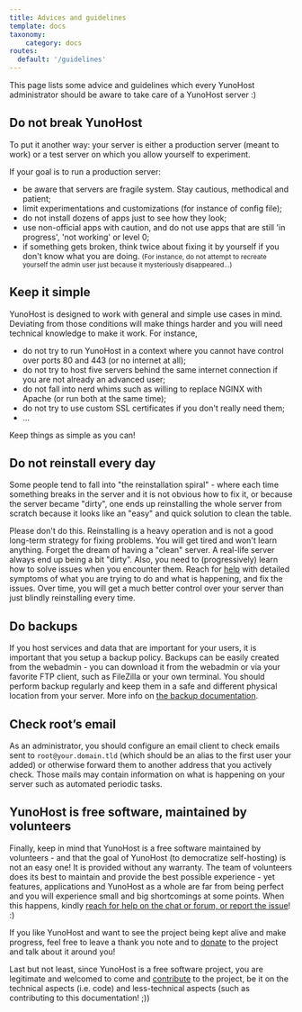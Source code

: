 ```yaml
---
title: Advices and guidelines
template: docs
taxonomy:
    category: docs
routes:
  default: '/guidelines'
---
```


This page lists some advice and guidelines which every YunoHost administrator should be aware to take care of a YunoHost server :)

## Do not break YunoHost

To put it another way: your server is either a production server (meant to work) or a test server on which you allow yourself to experiment.

If your goal is to run a production server:

- be aware that servers are fragile system. Stay cautious, methodical and patient;
- limit experimentations and customizations (for instance of config file);
- do not install dozens of apps just to see how they look;
- use non-official apps with caution, and do not use apps that are still 'in progress', 'not working' or level 0;
- if something gets broken, think twice about fixing it by yourself if you don't know what you are doing. <small>(For instance, do not attempt to recreate yourself the admin user just because it mysteriously disappeared...)</small>

## Keep it simple

YunoHost is designed to work with general and simple use cases in mind. Deviating from those conditions will make things harder and you will need technical knowledge to make it work. For instance,

- do not try to run YunoHost in a context where you cannot have control over ports 80 and 443 (or no internet at all);
- do not try to host five servers behind the same internet connection if you are not already an advanced user;
- do not fall into nerd whims such as willing to replace NGINX with Apache (or run both at the same time);
- do not try to use custom SSL certificates if you don't really need them;
- ...

Keep things as simple as you can!

## Do not reinstall every day

Some people tend to fall into "the reinstallation spiral" - where each time something breaks in the server and it is not obvious how to fix it, or because the server became "dirty", one ends up reinstalling the whole server from scratch because it looks like an "easy" and quick solution to clean the table.

Please don't do this. Reinstalling is a heavy operation and is not a good long-term strategy for fixing problems. You will get tired and won't learn anything. Forget the dream of having a "clean" server. A real-life server always end up being a bit "dirty". Also, you need to (progressively) learn how to solve issues when you encounter them. Reach for [help](/help) with detailed symptoms of what you are trying to do and what is happening, and fix the issues. Over time, you will get a much better control over your server than just blindly reinstalling every time.

## Do backups

If you host services and data that are important for your users, it is important that you setup a backup policy. Backups can be easily created from the webadmin - you can download it from the webadmin or via your favorite FTP client, such as FileZilla or your own terminal. You should perform backup regularly and keep them in a safe and different physical location from your server. More info on [the backup documentation](/backup).

## Check root’s email

As an administrator, you should configure an email client to check emails sent to `root@your.domain.tld` (which should be an alias to the first user your added) or otherwise forward them to another address that you actively check. Those mails may contain information on what is happening on your server such as automated periodic tasks.

## YunoHost is free software, maintained by volunteers

Finally, keep in mind that YunoHost is a free software maintained by volunteers - and that the goal of YunoHost (to democratize self-hosting) is not an easy one! It is provided without any warranty. The team of volunteers does its best to maintain and provide the best possible experience - yet features, applications and YunoHost as a whole are far from being perfect and you will experience small and big shortcomings at some points. When this happens, kindly [reach for help on the chat or forum, or report the issue](/help)! :)

If you like YunoHost and want to see the project being kept alive and make progress, feel free to leave a thank you note and to [donate](https://liberapay.com/YunoHost) to the project and talk about it around you!

Last but not least, since YunoHost is a free software project, you are legitimate and welcomed to come and [contribute](/contribute) to the project, be it on the technical aspects (i.e. code) and less-technical aspects (such as contributing to this documentation! ;))
